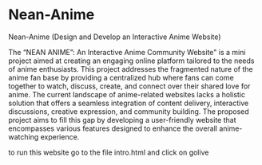 # Nean-Anime
Nean-Anime (Design and Develop an Interactive Anime Website)

  The “NEAN ANIME”: An Interactive Anime Community Website" is
a mini project aimed at creating an engaging online platform
tailored to the needs of anime enthusiasts. This project addresses
the fragmented nature of the anime fan base by providing a
centralized hub where fans can come together to watch, discuss,
create, and connect over their shared love for anime.
The current landscape of anime-related websites lacks a holistic
solution that offers a seamless integration of content delivery,
interactive discussions, creative expression, and community
building. The proposed project aims to fill this gap by developing
a user-friendly website that encompasses various features
designed to enhance the overall anime-watching experience.


to run this website go to the file intro.html and click on golive
